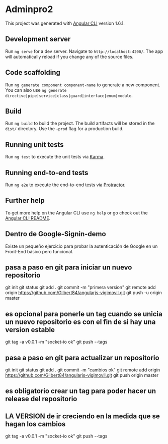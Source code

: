 # Adminpro2

This project was generated with [Angular CLI](https://github.com/angular/angular-cli) version 1.6.1.

## Development server

Run `ng serve` for a dev server. Navigate to `http://localhost:4200/`. The app will automatically reload if you change any of the source files.

## Code scaffolding

Run `ng generate component component-name` to generate a new component. You can also use `ng generate directive|pipe|service|class|guard|interface|enum|module`.

## Build

Run `ng build` to build the project. The build artifacts will be stored in the `dist/` directory. Use the `-prod` flag for a production build.

## Running unit tests

Run `ng test` to execute the unit tests via [Karma](https://karma-runner.github.io).

## Running end-to-end tests

Run `ng e2e` to execute the end-to-end tests via [Protractor](http://www.protractortest.org/).

## Further help

To get more help on the Angular CLI use `ng help` or go check out the [Angular CLI README](https://github.com/angular/angular-cli/blob/master/README.md).



## Dentro de Google-Signin-demo
Existe un pequeño ejercicio para probar la autenticación de Google en un Front-End básico pero funcional.

## pasa a paso en git para iniciar un nuevo repositorio

git init
git status
git add .
git commit -m "primera version"
git remote add origin https://github.com/Gilbert84/angularjs-vigimovil.git
git push -u origin master

## es opcional para ponerle un tag cuando se unicia un nuevo repositorio es con el fin de si hay una version estable
git tag -a v0.0.1 -m "socket-io ok"
git push --tags

## pasa a paso en git para actualizar un repositorio

git init
git status
git add .
git commit -m "cambios ok"
git remote add origin https://github.com/Gilbert84/angularjs-vigimovil.git
git push origin master

## es obligatorio crear un tag para poder hacer un release del repositorio 
## LA VERSION de ir creciendo en la medida que se hagan los cambios

git tag -a v0.0.1 -m "socket-io ok" 
git push --tags

